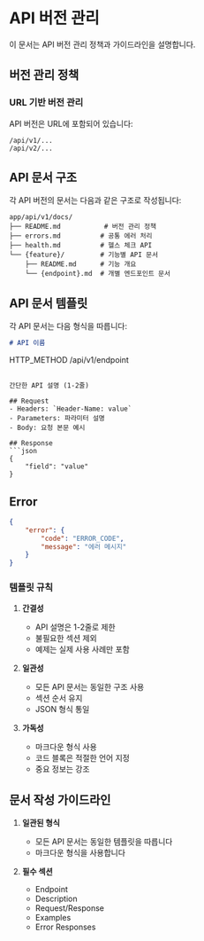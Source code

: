 # API 버전 관리

이 문서는 API 버전 관리 정책과 가이드라인을 설명합니다.

## 버전 관리 정책

### URL 기반 버전 관리

API 버전은 URL에 포함되어 있습니다:

```
/api/v1/...
/api/v2/...
```

## API 문서 구조

각 API 버전의 문서는 다음과 같은 구조로 작성됩니다:

```
app/api/v1/docs/
├── README.md           # 버전 관리 정책
├── errors.md          # 공통 에러 처리
├── health.md          # 헬스 체크 API
└── {feature}/         # 기능별 API 문서
    ├── README.md      # 기능 개요
    └── {endpoint}.md  # 개별 엔드포인트 문서
```

## API 문서 템플릿

각 API 문서는 다음 형식을 따릅니다:

```markdown
# API 이름

```
HTTP_METHOD /api/v1/endpoint
```

간단한 API 설명 (1-2줄)

## Request
- Headers: `Header-Name: value`
- Parameters: 파라미터 설명
- Body: 요청 본문 예시

## Response
```json
{
    "field": "value"
}
```

## Error
```json
{
    "error": {
        "code": "ERROR_CODE",
        "message": "에러 메시지"
    }
}
```

### 템플릿 규칙

1. **간결성**
   - API 설명은 1-2줄로 제한
   - 불필요한 섹션 제외
   - 예제는 실제 사용 사례만 포함

2. **일관성**
   - 모든 API 문서는 동일한 구조 사용
   - 섹션 순서 유지
   - JSON 형식 통일

3. **가독성**
   - 마크다운 형식 사용
   - 코드 블록은 적절한 언어 지정
   - 중요 정보는 강조

## 문서 작성 가이드라인

1. **일관된 형식**
   - 모든 API 문서는 동일한 템플릿을 따릅니다
   - 마크다운 형식을 사용합니다

2. **필수 섹션**
   - Endpoint
   - Description
   - Request/Response
   - Examples
   - Error Responses 
